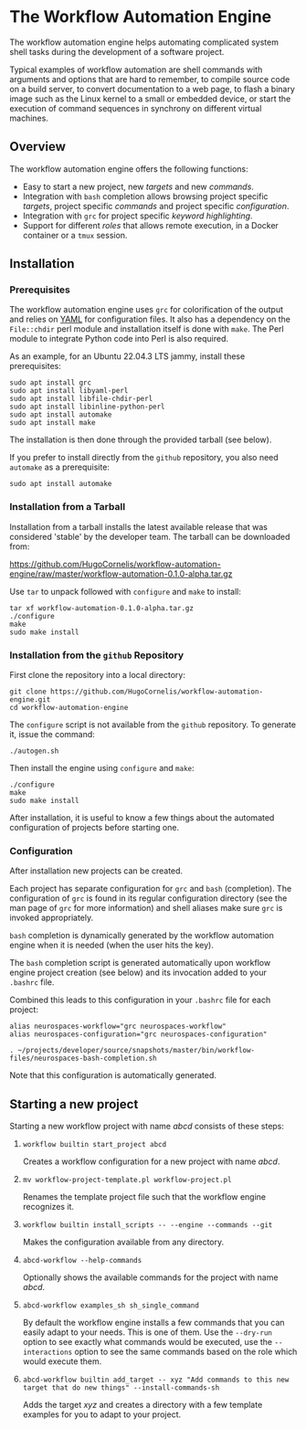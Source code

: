 # The Workflow Automation Engine

The workflow automation engine helps automating complicated system
shell tasks during the development of a software project.

Typical examples of workflow automation are shell commands with
arguments and options that are hard to remember, to compile source
code on a build server, to convert documentation to a web page, to
flash a binary image such as the Linux kernel to a small or embedded
device, or start the execution of command sequences in synchrony on
different virtual machines.

## Overview

The workflow automation engine offers the following functions:

- Easy to start a new project, new _targets_ and new _commands_.
- Integration with `bash` completion allows browsing project specific
  _targets_, project specific _commands_ and project specific
  _configuration_.
- Integration with `grc` for project specific _keyword highlighting_.
- Support for different _roles_ that allows remote execution, in a
  Docker container or a `tmux` session.

## Installation

### Prerequisites

The workflow automation engine uses `grc` for colorification of the
output and relies on [YAML](https://yaml.org/) for configuration
files.  It also has a dependency on the `File::chdir` perl module and
installation itself is done with `make`.  The Perl module to integrate
Python code into Perl is also required.


As an example, for an Ubuntu 22.04.3 LTS jammy, install these
prerequisites:

```
sudo apt install grc
sudo apt install libyaml-perl
sudo apt install libfile-chdir-perl
sudo apt install libinline-python-perl
sudo apt install automake
sudo apt install make
```

The installation is then done through the provided tarball (see
below).

If you prefer to install directly from the `github` repository, you
also need `automake` as a prerequisite:

```
sudo apt install automake
```


### Installation from a Tarball

Installation from a tarball installs the latest available release that
was considered 'stable' by the developer team.  The tarball can be
downloaded from:

https://github.com/HugoCornelis/workflow-automation-engine/raw/master/workflow-automation-0.1.0-alpha.tar.gz

Use `tar` to unpack followed with `configure` and `make` to install:

```
tar xf workflow-automation-0.1.0-alpha.tar.gz
./configure
make
sudo make install
```

### Installation from the `github` Repository

First clone the repository into a local directory:

```
git clone https://github.com/HugoCornelis/workflow-automation-engine.git
cd workflow-automation-engine
```

The `configure` script is not available from the `github` repository.
To generate it, issue the command:

```
./autogen.sh
```

Then install the engine using `configure` and `make`:

```
./configure
make
sudo make install
```

After installation, it is useful to know a few things about the
automated configuration of projects before starting one.


### Configuration

After installation new projects can be created.

Each project has separate configuration for `grc` and `bash`
(completion).  The configuration of `grc` is found in its regular
configuration directory (see the man page of `grc` for more
information) and shell aliases make sure `grc` is invoked
appropriately.

`bash` completion is dynamically generated by the workflow automation
engine when it is needed (when the user hits the <tab> key).

The `bash` completion script is generated automatically upon workflow
engine project creation (see below) and its invocation added to your
`.bashrc` file.

Combined this leads to this configuration in your `.bashrc` file for
each project:

```
alias neurospaces-workflow="grc neurospaces-workflow"
alias neurospaces-configuration="grc neurospaces-configuration"

. ~/projects/developer/source/snapshots/master/bin/workflow-files/neurospaces-bash-completion.sh
```

Note that this configuration is automatically generated.


## Starting a new project

Starting a new workflow project with name *abcd* consists of these
steps:

1. `workflow builtin start_project abcd`

	Creates a workflow configuration for a new project with name
    *abcd*.

2. `mv workflow-project-template.pl workflow-project.pl`

	Renames the template project file such that the workflow engine
	recognizes it.

3. `workflow builtin install_scripts -- --engine --commands --git`

	Makes the configuration available from any directory.

4. `abcd-workflow --help-commands`

	Optionally shows the available commands for the project with name
    *abcd*.

5. `abcd-workflow examples_sh sh_single_command`

	By default the workflow engine installs a few commands that you
    can easily adapt to your needs.  This is one of them.  Use the
    `--dry-run` option to see exactly what commands would be executed,
    use the `--interactions` option to see the same commands based on
    the role which would execute them.

6. `abcd-workflow builtin add_target -- xyz "Add commands to this new target that do new things" --install-commands-sh`

	Adds the target *xyz* and creates a directory with a few template
    examples for you to adapt to your project.


